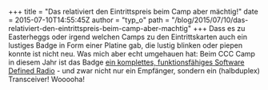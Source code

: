 +++
title = "Das relativiert den Eintrittspreis beim Camp aber mächtig!"
date = 2015-07-10T14:55:45Z
author = "typ_o"
path = "/blog/2015/07/10/das-relativiert-den-eintrittspreis-beim-camp-aber-machtig"
+++
Dass es zu Easterheggs oder irgend welchen Camps zu den Eintrittskarten
auch ein lustiges Badge in Form einer Platine gab, die lustig blinken
oder piepen konnte ist nicht neu. Was mich aber echt umgehauen hat: Beim
CCC Camp in diesem Jahr ist das Badge [ein komplettes, funktionsfähiges
Software Defined Radio](https://rad1o.badge.events.ccc.de/) - und zwar
nicht nur ein Empfänger, sondern ein (halbduplex) Transceiver!
Wooooha!
